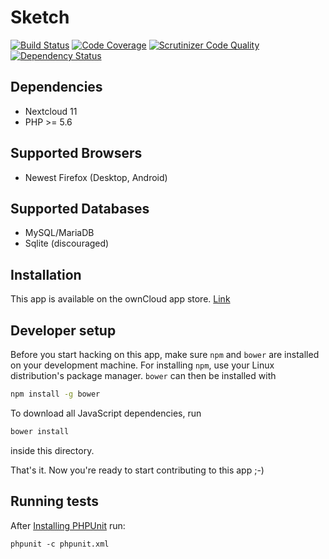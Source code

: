 # Sketch

[![Build Status](https://travis-ci.org/ChristophWurst/sketch.svg?branch=master)](https://travis-ci.org/ChristophWurst/sketch)
[![Code Coverage](https://scrutinizer-ci.com/g/ChristophWurst/sketch/badges/coverage.png?b=master)](https://scrutinizer-ci.com/g/ChristophWurst/sketch/?branch=master)
[![Scrutinizer Code Quality](https://scrutinizer-ci.com/g/ChristophWurst/sketch/badges/quality-score.png?b=master)](https://scrutinizer-ci.com/g/ChristophWurst/sketch/?branch=master)
[![Dependency Status](https://www.versioneye.com/user/projects/56cf639a6b21e500355b1350/badge.svg?style=flat)](https://www.versioneye.com/user/projects/56cf639a6b21e500355b1350)

## Dependencies
* Nextcloud 11
* PHP >= 5.6

## Supported Browsers
* Newest Firefox (Desktop, Android)

## Supported Databases
* MySQL/MariaDB
* Sqlite (discouraged)

## Installation
This app is available on the ownCloud app store. [Link](https://apps.owncloud.com/content/show.php/Sketch?content=174146)

## Developer setup
Before you start hacking on this app, make sure ``npm`` and ``bower`` are installed
on your development machine. For installing ``npm``, use your Linux distribution's
package manager. ``bower`` can then be installed with
```bash
npm install -g bower
```

To download all JavaScript dependencies, run
```bash
bower install
```
inside this directory.

That's it. Now you're ready to start contributing to this app ;-)

## Running tests
After [Installing PHPUnit](http://phpunit.de/getting-started.html) run:

    phpunit -c phpunit.xml
